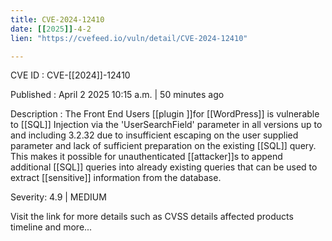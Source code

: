 ```yaml
---
title: CVE-2024-12410
date: [[2025]]-4-2
lien: "https://cvefeed.io/vuln/detail/CVE-2024-12410"

---
```


CVE ID : CVE-[[2024]]-12410

Published :  April 2
2025
10:15 a.m. | 50 minutes ago

Description : The Front End Users [[plugin ]]for [[WordPress]] is vulnerable to [[SQL]] Injection via the 'UserSearchField' parameter in all versions up to
and including
3.2.32 due to insufficient escaping on the user supplied parameter and lack of sufficient preparation on the existing [[SQL]] query.  This makes it possible for unauthenticated [[attacker]]s to append additional [[SQL]] queries into already existing queries that can be used to extract [[sensitive]] information from the database.

Severity: 4.9 | MEDIUM

Visit the link for more details
such as CVSS details
affected products
timeline
and more...
